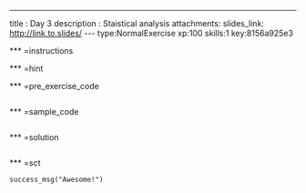 ---
title       : Day 3
description : Staistical analysis
attachments:
  slides_link: http://link.to.slides/
--- type:NormalExercise xp:100 skills:1 key:8156a925e3


*** =instructions


*** =hint


*** =pre_exercise_code
```{r}

```

*** =sample_code
```{r}

```

*** =solution
```{r}

```

*** =sct
```{r}
success_msg("Awesome!")
```